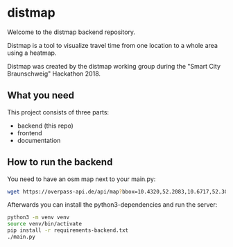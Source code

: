 # distmap

Welcome to the distmap backend repository.

Distmap is a tool to visualize travel time from one location
to a whole area using a heatmap.

Distmap was created by the distmap working group during the
"Smart City Braunschweig" Hackathon 2018.

## What you need

This project consists of three parts:

* backend (this repo)
* frontend
* documentation


## How to run the backend

You need to have an osm map next to your main.py:

```bash
wget https://overpass-api.de/api/map?bbox=10.4320,52.2083,10.6717,52.3066 -O map
```

Afterwards you can install the python3-dependencies and run the server:

```bash
python3 -m venv venv
source venv/bin/activate 
pip install -r requirements-backend.txt
./main.py 
```
